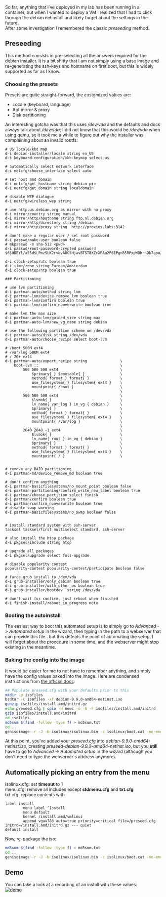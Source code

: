 So far, anything that I've deployed in my lab has been running in a container,
but when I wanted to deploy a VM I realized that I had to click through the
debian netinstall and likely forget about the settings in the future.  
After some investigation I remembered the classic *preseeding* method.

## Preseeding

This method consists in pre-selecting all the answers required for the debian
installer. It is a bit shitty that I am not simply using a base image and 
re-generating the ssh-keys and hostname on first boot, but this is widely
supported as far as I know.

### Choosing the presets
Presets are quite straight-forward, the customized values are:

* Locale (keyboard, language)
* Apt mirror & proxy
* Disk partitioning

An interesting gotcha was that this uses */dev/vda* and the defaults and docs
always talk about */dev/sda*; I did not know that this would be */dev/vda* when
using qemu, so it took me a while to figure out why the installer was complaining
about an invalid rootfs.


```
# US locale/kbd map
d-i debian-installer/locale string en_US
d-i keyboard-configuration/xkb-keymap select us

# automatically select network interface
d-i netcfg/choose_interface select auto

# set host and domain
d-i netcfg/get_hostname string debian-pxe
d-i netcfg/get_domain string localdomain

# disable WEP dialogue
d-i netcfg/wireless_wep string

# use http.us.debian.org as mirror with no proxy
d-i mirror/country string manual
d-i mirror/http/hostname string ftp.nl.debian.org
d-i mirror/http/directory string /debian
d-i mirror/http/proxy string  http://proxies.labs:3142

# don't make a regular user / set root password
d-i passwd/make-user boolean false
# mkpasswd -m sha-512 <pwd>
d-i passwd/root-password-crypted password $6$HDEYl/aS5d$LPmzSLK2rvbvA8C5HjavBTST8XZrXPAu2P6EPgnB5RPxpWDhrnDk7qouJ.0XSSWAeEFyl459m2zwj1N1D2NPL1

d-i clock-setup/utc boolean true
d-i time/zone string Europe/Amsterdam
d-i clock-setup/ntp boolean true

### Partitioning

# use lvm partitioning
d-i partman-auto/method string lvm
d-i partman-lvm/device_remove_lvm boolean true
d-i partman-lvm/confirm boolean true
d-i partman-lvm/confirm_nooverwrite boolean true

# make lvm the max size
d-i partman-auto-lvm/guided_size string max
d-i partman-auto-lvm/new_vg_name string debian

# use the following partition scheme on /dev/vda
d-i partman-auto/disk string /dev/vda
d-i partman-auto/choose_recipe select boot-lvm

# /boot 500M ext4
# /var/log 500M ext4
# / 2G+ ext4
d-i partman-auto/expert_recipe string               \
    boot-lvm ::                                     \
        500 500 500 ext4                            \
            $primary{ } $bootable{ }                \
            method{ format } format{ }              \
            use_filesystem{ } filesystem{ ext4 }    \
            mountpoint{ /boot }                     \
        .                                           \
        500 500 500 ext4                            \
            $lvmok{ }                               \
            lv_name{ var_log } in_vg { debian }     \
            $primary{ }                             \
            method{ format } format{ }              \
            use_filesystem{ } filesystem{ ext4 }    \
            mountpoint{ /var/log }                  \
        .                                           \
        2048 2048 -1 ext4                           \
            $lvmok{ }                               \
            lv_name{ root } in_vg { debian }        \
            $primary{ }                             \
            method{ format } format{ }              \
            use_filesystem{ } filesystem{ ext4 }    \
            mountpoint{ / }                         \
        .

# remove any RAID partitioning
d-i partman-md/device_remove_md boolean true

# don't confirm anything
d-i partman-basicfilesystems/no_mount_point boolean false
d-i partman-partitioning/confirm_write_new_label boolean true
d-i partman/choose_partition select finish
d-i partman/confirm boolean true
d-i partman/confirm_nooverwrite boolean true
# disable swap warning
d-i partman-basicfilesystems/no_swap boolean false


# install standard system with ssh-server
tasksel tasksel/first multiselect standard, ssh-server

# also install the htop package
d-i pkgsel/include string htop

# upgrade all packages
d-i pkgsel/upgrade select full-upgrade

# disable popularity contest
popularity-contest popularity-contest/participate boolean false

# force grub install to /dev/vda
d-i grub-installer/only_debian boolean true
d-i grub-installer/with_other_os boolean true
d-i grub-installer/bootdev  string /dev/vda

# don't wait for confirm, just reboot when finished
d-i finish-install/reboot_in_progress note
```

### Booting the autoinstall

The easiest way to boot this automated setup is to simply go to *Advanced ->
Automated setup* in the wizard, then typing in the path to a webserver that
can provide this file.. but this defeats the point of automating the setup,
I will forget about the procedure in some time, and the webserver might stop
existing in the meantime.


### Baking the config into the image

It would be easier for me to not have to remember anything, and simply have
the config values baked into the image. Here are condensed instructions from
[the official docs](https://wiki.debian.org/DebianInstaller/Preseed/EditIso):

```bash
## Populate preseed.cfg with your defaults prior to this
mkdir -p isofiles
bsdtar -C isofiles -xf debian-9.9.0-amd64-netinst.iso 
gunzip isofiles/install.amd/initrd.gz
echo preseed.cfg | cpio -H newc -o -A -F isofiles/install.amd/initrd
gzip isofiles/install.amd/initrd
cd isofiles
md5sum $(find -follow -type f) > md5sum.txt
cd ..
genisoimage -r -J -b isolinux/isolinux.bin -c isolinux/boot.cat -no-emul-boot -boot-load-size 4 -boot-info-table -o preseed-debian-9.9.0-amd64-netinst.iso isofiles/
```


At this point, you've added your *preseed.cfg* into *debian-9.9.0-amd64-netinst.iso*,
creating *preseed-debian-9.9.0-amd64-netinst.iso*, but you **still** have to
go to *Advanced -> Automated setup* in the wizard (although you don't need to
type the webserver's address anymore).

## Automatically picking an entry from the menu

isolinux.cfg: set **timeout** to 1  
menu.cfg: remove all includes except **stdmenu.cfg** and **txt.cfg**  
txt.cfg: replace contents with  

```
label install
        menu label ^Install
        menu default
        kernel /install.amd/vmlinuz
        append vga=788 auto=true priority=critical file=/preseed.cfg initrd=/install.amd/initrd.gz --- quiet 
default install
```

Now, re-package the iso:
```bash
md5sum $(find -follow -type f) > md5sum.txt
cd ..
genisoimage -r -J -b isolinux/isolinux.bin -c isolinux/boot.cat -no-emul-boot -boot-load-size 4 -boot-info-table -o preseed-debian-9.9.0-amd64-netinst.iso isofiles/
```

## Demo

You can take a look at a recording of an install with these values:  
[![demo](images/debian-installer.png)](https://asciinema.org/a/uvVLPtQxERbWoKpXUO00ALp2R)

